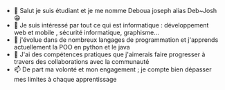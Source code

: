 - 👋 Salut je suis étudiant et je me nomme Deboua joseph alias Deb~Josh 😁
- 👀 Je suis intéressé par tout ce qui est informatique : développement web et mobile , sécurité informatique, graphisme...
- 🌱 j'évolue dans de nombreux langages de programmation et j'apprends actuellement la POO en python et le java 
- 💞️ J'ai des compétences pratiques que j'aimerais faire progresser à travers des collaborations avec la communauté 
- 📫 De part ma volonté et mon engagement ; je compte bien dépasser mes limites à chaque apprentissage

<!---
Deb-Josh/Deb-Josh is a ✨ special ✨ repository because its `README.md` (this file) appears on your GitHub profile.
You can click the Preview link to take a look at your changes.
--->
